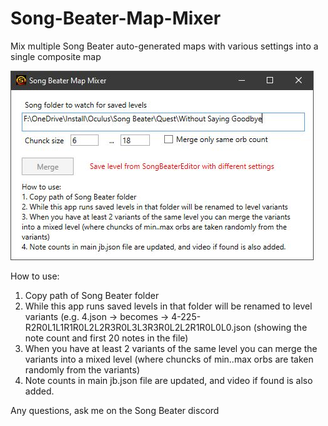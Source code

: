# Song-Beater-Map-Mixer
Mix multiple Song Beater auto-generated maps with various settings into a single composite map

![Screenshot](screenshot.jpg?raw=true "Screenshot") 

How to use:

1. Copy path of Song Beater folder
2. While this app runs saved levels in that folder will be renamed to level variants (e.g. 4.json → becomes → 4-225-R2R0L1L1R1R0L2L2R3R0L3L3R3R0L2L2R1R0L0L0.json (showing the note count and first 20 notes in the file)
3. When you have at least 2 variants of the same level you can merge the variants into a mixed level (where chuncks of min..max orbs are taken randomly from the variants)
4. Note counts in main jb.json file are updated, and video if found is also added.

Any questions, ask me on the Song Beater discord
